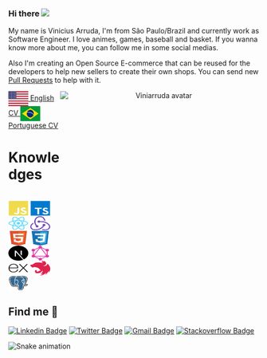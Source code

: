 ### Hi there <img src="https://media.giphy.com/media/hvRJCLFzcasrR4ia7z/giphy.gif" width="25px" />

My name is Vinicius Arruda, I'm from São Paulo/Brazil and currently work as Software Engineer. I love animes, games, baseball and basket. If you wanna know more about me, you can follow me in some social medias.

Also I'm creating an Open Source E-commerce that can be reused for the developers to help new sellers to create their own shops. You can send new [Pull Requests](https://github.com/react-shop/react-ecommerce) to help with it.

<p align="center">
  <image align="right" src="https://i.ibb.co/4VJLLB2/vini-avatar-full.png" alt="Viniarruda avatar" height="400" width="400" />
</p>

<div style="display: inline_block">
  <a href="https://github.com/viniarruda/resume/blob/master/README.en.md"> 
     <img align="center" alt="viniarruda-Js" height="30" width="40" src="https://raw.githubusercontent.com/hampusborgos/country-flags/main/svg/us.svg">
    English CV
  </a>
  <a href="https://github.com/viniarruda/resume">
    <img align="center" alt="viniarruda-Js" height="30" width="40" src="https://raw.githubusercontent.com/hampusborgos/country-flags/main/svg/br.svg">
    Portuguese CV
  </a>
</div>

# Knowledges

<div style="display: inline_block"><br>
  <img align="center" alt="viniarruda-Js" height="30" width="40" src="https://raw.githubusercontent.com/devicons/devicon/master/icons/javascript/javascript-plain.svg">
  <img align="center" alt="viniarruda-Ts" height="30" width="40" src="https://raw.githubusercontent.com/devicons/devicon/master/icons/typescript/typescript-plain.svg">
  <img align="center" alt="viniarruda-React" height="30" width="40" src="https://raw.githubusercontent.com/devicons/devicon/master/icons/react/react-original.svg">
  <img align="center" alt="viniarruda-Redux" height="30" width="40" src="https://raw.githubusercontent.com/devicons/devicon/master/icons/redux/redux-original.svg">
  <img align="center" alt="viniarruda-HTML" height="30" width="40" src="https://raw.githubusercontent.com/devicons/devicon/master/icons/html5/html5-original.svg">
  <img align="center" alt="viniarruda-CSS" height="30" width="40" src="https://raw.githubusercontent.com/devicons/devicon/master/icons/css3/css3-original.svg">
  <img align="center" alt="viniarruda-Nextjs" height="30" width="40" src="https://raw.githubusercontent.com/devicons/devicon/master/icons/nextjs/nextjs-original.svg">
  <img align="center" alt="viniarruda-Graphql" height="30" width="40" src="https://raw.githubusercontent.com/devicons/devicon/master/icons/graphql/graphql-plain.svg">
  <img align="center" alt="viniarruda-Express" height="30" width="40" src="https://raw.githubusercontent.com/devicons/devicon/master/icons/express/express-original.svg">
  <img align="center" alt="viniarruda-Nestjs" height="30" width="40" src="https://raw.githubusercontent.com/devicons/devicon/master/icons/nestjs/nestjs-plain.svg">
  <img align="center" alt="viniarruda-Postgresql" height="30" width="40" src="https://raw.githubusercontent.com/devicons/devicon/master/icons/postgresql/postgresql-original.svg">
</div>

## Find me :boy:

[![Linkedin Badge](https://img.shields.io/badge/-LinkedIn-blue?style=flat-square&logo=Linkedin&logoColor=white&link=https://www.linkedin.com/in/viniz-arruda)](https://www.linkedin.com/in/viniz-arruda)
[![Twitter Badge](https://img.shields.io/twitter/follow/viniz_arruda?label=Follow&style=social)](https://twitter.com/viniz_arruda)
[![Gmail Badge](https://img.shields.io/badge/-Gmail-c14438?style=flat-square&logo=Gmail&logoColor=white&link=mailto:viniarruda.souza@gmail.com)](mailto:viniarruda.souza@gmail.com)
[![Stackoverflow Badge](https://img.shields.io/badge/Stack%20Overflow-react--native%20help-yellowgreen)](https://stackoverflow.com/a/58885314/11896237)

![Snake animation](https://github.com/viniarruda/viniarruda/blob/output/github-contribution-grid-snake.svg)

